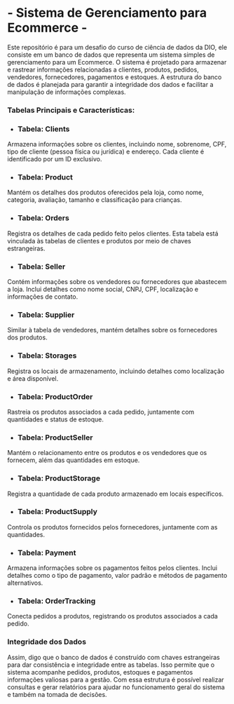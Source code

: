 # - Sistema de Gerenciamento para Ecommerce -

Este repositório é para um desafio do curso de ciência de dados da DIO, ele consiste em um banco de dados que representa um sistema simples de gerenciamento para um Ecommerce. O sistema é projetado para armazenar e rastrear informações relacionadas a clientes, produtos, pedidos, vendedores, fornecedores, pagamentos e estoques. A estrutura do banco de dados é planejada para garantir a integridade dos dados e facilitar a manipulação de informações complexas.

### Tabelas Principais e Características:

- ### Tabela: Clients
Armazena informações sobre os clientes, incluindo nome, sobrenome, CPF, tipo de cliente (pessoa física ou jurídica) e endereço. Cada cliente é identificado por um ID exclusivo.

- ### Tabela: Product
Mantém os detalhes dos produtos oferecidos pela loja, como nome, categoria, avaliação, tamanho e classificação para crianças.

- ### Tabela: Orders
Registra os detalhes de cada pedido feito pelos clientes. Esta tabela está vinculada às tabelas de clientes e produtos por meio de chaves estrangeiras.

- ### Tabela: Seller
Contém informações sobre os vendedores ou fornecedores que abastecem a loja. Inclui detalhes como nome social, CNPJ, CPF, localização e informações de contato.

- ### Tabela: Supplier
Similar à tabela de vendedores, mantém detalhes sobre os fornecedores dos produtos.

- ### Tabela: Storages
Registra os locais de armazenamento, incluindo detalhes como localização e área disponível.

- ### Tabela: ProductOrder
Rastreia os produtos associados a cada pedido, juntamente com quantidades e status de estoque.

- ### Tabela: ProductSeller
Mantém o relacionamento entre os produtos e os vendedores que os fornecem, além das quantidades em estoque.

- ### Tabela: ProductStorage
Registra a quantidade de cada produto armazenado em locais específicos.

- ### Tabela: ProductSupply
Controla os produtos fornecidos pelos fornecedores, juntamente com as quantidades.

- ### Tabela: Payment
Armazena informações sobre os pagamentos feitos pelos clientes. Inclui detalhes como o tipo de pagamento, valor padrão e métodos de pagamento alternativos.

- ### Tabela: OrderTracking
Conecta pedidos a produtos, registrando os produtos associados a cada pedido.

### Integridade dos Dados

Assim, digo que o banco de dados é construído com chaves estrangeiras para dar consistência e integridade entre as tabelas. Isso permite que o sistema acompanhe pedidos, produtos, estoques e pagamentos informações valiosas para a gestão. Com essa estrutura é possível realizar consultas e gerar relatórios para ajudar no funcionamento geral do sistema e também na tomada de decisões.